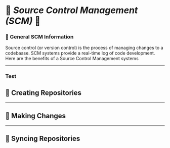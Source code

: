 # :apple: _Source Control Management (SCM)_ :apple:

### :orange: General SCM Information
Source control (or version control) is the process of managing changes to a codebaase. SCM systems provide a real-time log of code development. Here are the benefits of a Source Control Management systems 
___
<!--Test-->
### Test

## :radio_button: Creating Repositories

___
## :radio_button: Making Changes

___
## :radio_button: Syncing Repositories
